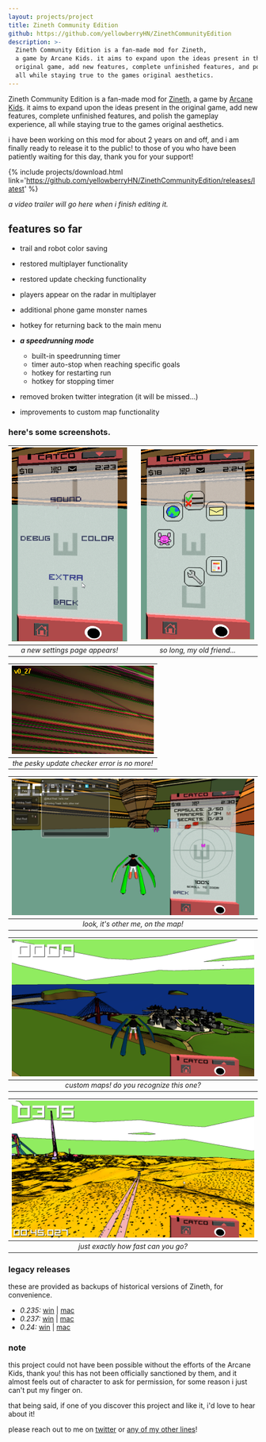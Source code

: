 ```yaml
---
layout: projects/project
title: Zineth Community Edition
github: https://github.com/yellowberryHN/ZinethCommunityEdition
description: >-
  Zineth Community Edition is a fan-made mod for Zineth,
  a game by Arcane Kids. it aims to expand upon the ideas present in the
  original game, add new features, complete unfinished features, and polish the gameplay experience,
  all while staying true to the games original aesthetics.
---
```

Zineth Community Edition is a fan-made mod for [Zineth](https://zinethgame-blog.tumblr.com),
a game by [Arcane Kids](https://arcanekids.com). it aims to expand upon the ideas present in the
original game, add new features, complete unfinished features, and polish the gameplay experience,
all while staying true to the games original aesthetics.

i have been working on this mod for about 2 years on and off, and i am finally ready to release it
to the public! to those of you who have been patiently waiting for this day, thank you for your support!

{% include projects/download.html link='https://github.com/yellowberryHN/ZinethCommunityEdition/releases/latest' %}

*a video trailer will go here when i finish editing it.*

## features so far

- trail and robot color saving

- restored multiplayer functionality

- restored update checking functionality

- players appear on the radar in multiplayer

- additional phone game monster names

- hotkey for returning back to the main menu

- ***a speedrunning mode***
  - built-in speedrunning timer
  - timer auto-stop when reaching specific goals
  - hotkey for restarting run
  - hotkey for stopping timer

- removed broken twitter integration (it will be missed...)

- improvements to custom map functionality

### here's some screenshots.

| ![extra_settings.png](img/extra_settings.png) | | ![goodbye_twitter.png](img/goodbye_twitter.png) |
|:--:|:--:|:--:|
| *a new settings page appears!* | | *so long, my old friend...* |

| ![update_checker.png](img/update_checker.png) |
|:--:|
| *the pesky update checker error is no more!* |

| ![player_radar.png](img/player_radar.png) |
|:--:|
| *look, it's other me, on the map!* |

| ![custom_maps.png](img/custom_maps.png) |
|:--:|
| *custom maps! do you recognize this one?* |

| ![speedrun_timer.png](img/speedrun_timer.png) |
|:--:|
| *just exactly how fast can you go?* |

### legacy releases

these are provided as backups of historical versions of Zineth, for convenience.

- *0.235:* [win](/files/zineth/zineth_0_235.zip) \| [mac](/files/zineth/zineth_osx_0_235.zip)
- *0.237:* [win](/files/zineth/zineth_0_237.zip) \| [mac](/files/zineth/zineth_osx_0_237.zip)
- *0.24:* [win](/files/zineth/zineth_0_24.zip) \| [mac](/files/zineth/zineth_osx_0_24.zip)

### note

this project could not have been possible without the efforts of the Arcane Kids, thank you!
this has not been officially sanctioned by them, and it almost feels out of character
to ask for permission, for some reason i just can't put my finger on.

that being said, if one of you discover this project and like it, i'd love to hear about it!

please reach out to me on [twitter](https://twitter.com/yellowberry__) or [any of my other lines](/)!